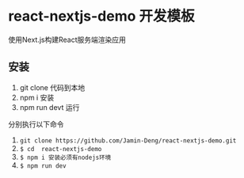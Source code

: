 # react-nextjs-demo 开发模板
使用Next.js构建React服务端渲染应用
	
## 安装
1. git clone 代码到本地
2. npm i 安装
3. npm run devt 运行

分别执行以下命令
1. `git clone https://github.com/Jamin-Deng/react-nextjs-demo.git`
1. `$ cd  react-nextjs-demo`
1. `$ npm i 安装必须有nodejs环境`
1. `$ npm run dev`

